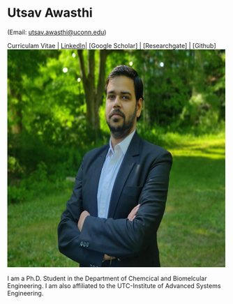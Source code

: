 # Utsav Awasthi 
(Email: utsav.awasthi@uconn.edu)

Curriculam Vitae | [LinkedIn](https://www.linkedin.com/in/utsavavasthi/)| [Google Scholar] | [Researchgate] | [Github]
<img src="/Photo.jpg" width="500" height="500">

I am a Ph.D. Student in the Department of Chemcical and Biomelcular Engineering. I am also affiliated to the UTC-Institute of Advanced Systems Engineering.

